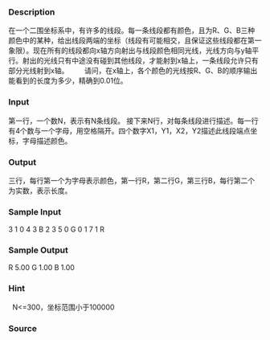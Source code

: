 
### Description
在一个二围坐标系中，有许多的线段。每一条线段都有颜色，且为R、G、B三种颜色中的某种，给出线段两端的坐标（线段有可能相交，且保证这些线段都在第一象限）。现在所有的线段都向x轴方向射出与线段颜色相同光线，光线方向与y轴平行。射出的光线只有中途没有碰到其他线段，才能射到x轴上，一条线段允许只有部分光线射到x轴。
       请问，在x轴上，各个颜色的光线按R、G、B的顺序输出能看到的长度为多少，精确到0.01位。
 
### Input
第一行，一个数N，表示有N条线段。
接下来N行，对每条线段进行描述。每一行有4个数与一个字母，用空格隔开。四个数字X1，Y1，X2，Y2描述此线段端点坐标，字母描述颜色。
 
### Output
三行，每行第一个为字母表示颜色，第一行R，第二行G，第三行B，每行第二个为实数，表示长度。
 
 
### Sample Input
3
1 0 4 3 B
2 3 5 0 G
0 1 7 1 R



### Sample Output
R 5.00
G 1.00
B 1.00


### Hint
  N<=300，坐标范围小于100000
### Source
